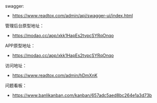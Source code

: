 swagger:

- https://www.readtox.com/admin/api/swagger-ui/index.html

管理后台原型地址：

- https://modao.cc/app/xkk1HapEs2tvpcSYRqOnqo

APP原型地址：

- https://modao.cc/app/xkk1HapEs2tvpcSYRqOnqo

访问地址：

- https://www.readtox.com/admin/hDmXnK

问题看板：  

- https://www.banlikanban.com/kanban/657adc5aed8bc264e1a3d73b
